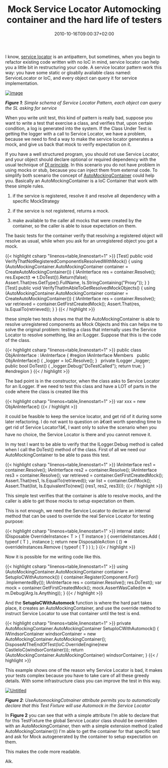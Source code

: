 ﻿---
title: "Mock Service Locator Automocking container and the hard life of testers"
description: ""
date: 2010-10-16T09:00:37+02:00
draft: false
tags: [Architecture,Castle,Testing]
categories: [Testing]
---
I know, [service locator](http://en.wikipedia.org/wiki/Service_locator_pattern) is an antipattern, but sometimes, when you begin to refactor existing code written with no IoC in mind, service locator can help you a little bit in restructuring your code. A service locator pattern work this way: you have some static or gloablly avaliable class named: ServiceLocator or IoC, and every object can query it for service implementation.

[![image](https://www.codewrecks.com/blog/wp-content/uploads/2010/10/image_thumb6.png "image")](https://www.codewrecks.com/blog/wp-content/uploads/2010/10/image6.png)

 ***Figure 1***: *Simple schema of Service Locator Pattern, each object can query the SL asking for service*

When you write unit test, this kind of pattern is really bad, suppose you want to write a test that exercise a class, and verifies that, upon certain condition, a log is generated into the system. If the Class Under Test is getting the logger with a call to Service Locator, we have a problem, because we need to find a way to make the service locator generates a mock, and give us back that mock to verify expectation on it.

If you have a well structured program, you should not use Service Locator, and your object should declare optional or required dependency with the usual technique of [DI principle](http://en.wikipedia.org/wiki/Dependency_inversion_principle). In this scenario you do not have problem in using mocks or stub, because you can inject them from external code. To simplify both scenario the concept of [AutoMockingContainer](http://ayende.com/Blog/archive/2007/06/08/The-Auto-Mocking-Container.aspx) could help you. Basically an AutoMockingContainer is a IoC Container that work with these simple rules.

1) if the service is registered, resolve it and resolve all dependency with a specific MockStrategy

2) if the service is not registered, returns a mock.

3) make available to the caller all mocks that were created by the container, so the caller is able to issue expectation on them.

The basic tests for the container verify that resolving a registered object will resolve as usual, while when you ask for an unregistered object you got a mock.

{{< highlight csharp "linenos=table,linenostart=1" >}}
[Test]
public void VerifyThatNotRegisteredComponentIsResolvedWithMock()
{
using (AutoMockingContainer.AutoMockingContainer container = CreateAutoMockingContainer())
{
IAnInterface res = container.Resolve<IAnInterface>();
res.Expect(t => t.DoTest()).Return(false);
Assert.That(res.GetType().FullName, Is.StringContaining("Proxy"));
}
}
 
[Test]
public void VerifyThatImAbleToGetResolvedMockObjects()
{
using (AutoMockingContainer.AutoMockingContainer container = CreateAutoMockingContainer())
{
IAnInterface res = container.Resolve<IAnInterface>();
var retrieved = container.GetFirstCreatedMock<IAnInterface>();
Assert.That(res, Is.EqualTo(retrieved));
}
}
{{< / highlight >}}

these simple two tests shows me that the AutoMockingContainer is able to resolve unregistered components as Mock Objects and this can helps me to solve the original problem: testing a class that internally uses the Service Locator to resolve something, like an ILogger. Suppose that this is the code of the class.

{{< highlight csharp "linenos=table,linenostart=1" >}}
public class ObjAnInterface : IAnInterface
{
#region IAnInterface Members
 
public ObjAnInterface()
{
_logger = IoC.Resolve<ILogger>();
}
 
private ILogger _logger;
 
public bool DoTest()
{
_logger.Debug("DoTestCalled");
return true;
}
 
#endregion
}
{{< / highlight >}}

The bad point is in the constructor, when the class asks to Service Locator for an ILogger. If we need to test this class and have a LOT of parts in the code where the class is created like this

{{< highlight csharp "linenos=table,linenostart=1" >}}
var xxx = new ObjAnInterface()
{{< / highlight >}}

it could be feasible to keep the service locator, and get rid of it during some later refactoring. I do not want to question on â€œit worth spending time to get rid of Service Locator?â€, I want only to solve the scenario when you have no choice, the Service Locator is there and you cannot remove it.

In my test I want to be able to verify that the ILogger.Debug method is called when I call the DoTest() method of the class. First of all we need our AutoMockingContainer to be able to pass this test.

{{< highlight csharp "linenos=table,linenostart=1" >}}
IAnInterface res1 = container.Resolve<IAnInterface>();
IAnInterface res2 = container.Resolve<IAnInterface>();
IAnInterface res3 = container.Resolve<IAnInterface>();
var retrieved = container.GetFirstCreatedMock<IAnInterface>();
Assert.That(res1, Is.EqualTo(retrieved));
var list = container.GetMock<IAnInterface>();
Assert.That(list, Is.EquivalentTo(new[] {res1, res2, res3}));
{{< / highlight >}}

This simple test verifies that the container is able to resolve mocks, and the caller is able to get those mocks to setup expectation on them.

This is not enough, we need the Service Locator to declare an internal method that can be used to override the real Service Locator for testing purpose:

{{< highlight csharp "linenos=table,linenostart=1" >}}
internal static IDisposable OverrideInstance< T > ( T instance )
{
overrideInstances.Add ( typeof ( T ) , instance );
return new DisposableAction ( () => overrideInstances.Remove ( typeof ( T ) ) );
}
{{< / highlight >}}

Now it is possible for me writing code like this.

{{< highlight csharp "linenos=table,linenostart=1" >}}
using (AutoMockingContainer.AutoMockingContainer container = SetupIoCWithAutomock())
{
container.Register(Component.For<IAnInterface>()
.ImplementedBy<ObjAnInterface>());
IAnInterface res = container.Resolve<IAnInterface>();
res.DoTest();
var mock = container.GetFirstCreatedMock<ILogger>();
mock.AssertWasCalled(m => m.Debug(Arg<string>.Is.Anything));
}
{{< / highlight >}}

And the  **SetupIoCWithAutomock** function is where the hard part takes place, it creates an AutoMockingContainer, and use the override method to instruct Service Locator to use that container until the test is end.

{{< highlight csharp "linenos=table,linenostart=1" >}}
private AutoMockingContainer.AutoMockingContainer SetupIoCWithAutomock()
{
IWindsorContainer windsorContainer =
new AutoMockingContainer.AutoMockingContainer();
DisposeAtTheEndOfTest(IoC.OverrideEngine(new CastleIoC(windsorContainer)));
return (AutoMockingContainer.AutoMockingContainer) windsorContainer;
}
{{< / highlight >}}

This example shows one of the reason why Service Locator is bad, it makes your tests complex because you have to take care of all these greedy details. With some infrastructure class you can improve the test in this way.

[![Untitled](https://www.codewrecks.com/blog/wp-content/uploads/2010/10/Untitled_thumb1.png "Untitled")](https://www.codewrecks.com/blog/wp-content/uploads/2010/10/Untitled1.png)

 ***Figure 2***: *UseAutomockingCotnainer attribute permits you to automatically declare that this Test Fixture will use Automock in the Service Locator*

In  **Figure 2** you can see that with a simple attribute I'm able to declare that for this TestFixture the global Service Locator class should be overridden with an AutoMockingContainer, then with a simple extension method (called AutoMockingContainer()) I'm able to get the container for that specific test and ask for Mock autogenerated by the container to setup expectation on them.

This makes the code more readable.

Alk.

